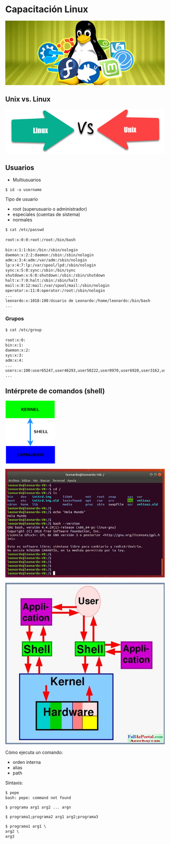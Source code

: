 # Capacitación Linux

![](images/1/best-linux-distros.jpg)

## Unix vs. Linux

![](images/1/UnixVsLinux.png)

## Usuarios

- Multiusuarios

```console
$ id -u username
```

Tipo de usuario
- root (superusuario o administrador)
- especiales (cuentas de sistema)
- normales

```console
$ cat /etc/passwd

root:x:0:0:root:/root:/bin/bash

bin:x:1:1:bin:/bin:/sbin/nologin
daemon:x:2:2:daemon:/sbin:/sbin/nologin
adm:x:3:4:adm:/var/adm:/sbin/nologin
lp:x:4:7:lp:/var/spool/lpd:/sbin/nologin
sync:x:5:0:sync:/sbin:/bin/sync
shutdown:x:6:0:shutdown:/sbin:/sbin/shutdown
halt:x:7:0:halt:/sbin:/sbin/halt
mail:x:8:12:mail:/var/spool/mail:/sbin/nologin
operator:x:11:0:operator:/root:/sbin/nologin
...
leonardo:x:1018:100:Usuario de Leonardo:/home/leonardo:/bin/bash
...
```

### Grupos

```console
$ cat /etc/group

root:x:0:
bin:x:1:
daemon:x:2:
sys:x:3:
adm:x:4:
...
users:x:100:user65247,user46293,user50222,user0970,user6920,user3162,user8340,user31959,user8339
...
```

## Intérprete de comandos (shell)

![](images/1/ShellOInterpreteDeComandos.png)

![](images/1/term.png)

![](images/1/1275454609_flow1.jpg)

Cómo ejecuta un comando:
- orden interna
- alias
- path

Sintaxis:

```console
$ pepe
bash: pepe: command not found
```

```console
$ programa arg1 arg2 ... argn 
```

```console
$ programa1;programa2 arg1 arg2;programa3
```

```console
$ programa1 arg1 \
arg2 \
arg3
```